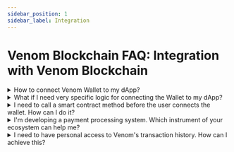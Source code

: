 ```yaml
---
sidebar_position: 1
sidebar_label: Integration
---
```


# Venom Blockchain FAQ: Integration with Venom Blockchain

<details>
<summary>
How to connect Venom Wallet to my dApp?
</summary>

The easiest way to connect your dApp to Venom Wallet is to use [Venom Connect](https://www.npmjs.com/package/venom-connect). It is a library that allows you to connect to Venom Wallet (both mobile and browser extension) and interact with it. This library provides you with a handy interface for building a connect popup for our Venom Wallet and then gives you an interface for working with the Venom network.

Check out [this](../build/development-guides/how-to-create-your-own-fungible-tip-3-token/venom-in-action/extend-our-tokensale-with-frontend.md#connecting-venom-wallet-to-your-app) paragraph of the frontend guide, which explains how to use Venom Connect in your project. Moreover, you can check the final source code of this guide [here](https://github.com/venom-blockchain/guides/tree/master/tokensale-frontend).

You can read about all configuration options in the venom-connect official [repository](https://github.com/web3sp/venom-connect). Also, it has an [example](https://github.com/web3sp/venom-connect/tree/main/examples/react).
</details>

<details>
<summary>
What if I need very specific logic for connecting the Wallet to my dApp?
</summary>

So, in this case, you can use the libraries that venom-connect has been built on: [inpage-provider](https://github.com/broxus/everscale-inpage-provider) and [standalone-client](https://github.com/broxus/everscale-standalone-client). These are basic libraries for interaction with the Venom network, allowing you to build your system for wallet connection. Check the documentation for these libraries in their respective repositories for more information.
</details>

<details>
<summary>
I need to call a smart contract method before the user connects the wallet. How can I do it?
</summary>

You should use [standalone-client](https://github.com/broxus/everscale-standalone-client) as a fallback for [inpage-provider](https://github.com/broxus/everscale-inpage-provider). It allows you to call smart contract's 'get' methods without sending any transactions. The venom-connect library also provides access to the standalone interface. You can use the ['getStandalone'](https://github.com/web3sp/venom-connect#getstandalone) method to achieve this. You can refer to [this](../build/development-guides/how-to-create-your-own-non-fungible-tip-4-token/venom-in-action/frontend-for-nft-auction.md) guide for an example of how to use the standalone-client with the `getStandalone` method to retrieve current auction information.

</details>

<details>
<summary>
I'm developing a payment processing system. Which instrument of your ecosystem can help me?
</summary>

You can check [this](https://github.com/broxus/ever-wallet-api) project. It will help you with transaction indexing and payment processing. It is a REST API that allows you to get information about transactions and payments. It also allows you to create payment requests and get payment notifications. You can check the documentation for this project in its repository.

</details>

<details>
<summary>
I need to have personal access to Venom's transaction history. How can I achieve this?
</summary>

You can achieve this with two modules. Both of them, in fact, are light nodes of the Venom Blockchain, but they have some extra interfaces for you to process incoming blocks and transactions. One of them is [ton-indexer](https://github.com/broxus/ton-indexer), and the other one is [ton-kafka-producer](https://github.com/broxus/ton-kafka-producer). The first one uses rocksdb as storage for blockchain data, as you can see, and works with Apache Kafka.

The main idea is that ton-indexer was written in Rust, so you should use the Rust ecosystem for your project. Use ton-indexer as a module in your Rust project to operate with incoming blockchain data, analyze it, and store the required data elsewhere. When using ton-kafka-producer, you can use any method to read Kafka's topics, which will be constantly filled with blockchain data. However, you will need an Apache Kafka cluster.

</details>
